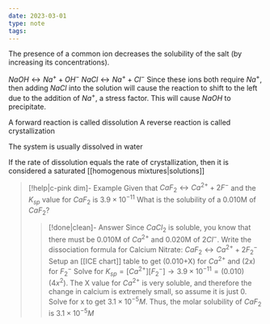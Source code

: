 ```yaml
---
date: 2023-03-01
type: note
tags:
---
```


The presence of a common ion decreases the solubility of the salt (by increasing its concentrations).

$NaOH \leftrightarrow Na^+ + OH^-$
$NaCl \leftrightarrow Na^+ + Cl^-$
Since these ions both require $Na^+$, then adding $NaCl$ into the solution will cause the reaction to shift to the left due to the addition of $Na^+$, a stress factor. This will cause $NaOH$ to precipitate.

A forward reaction is called dissolution
A reverse reaction is called crystallization

The system is usually dissolved in water

If the rate of dissolution equals the rate of crystallization, then it is considered a saturated [[homogenous mixtures|solutions]]

> [!help|c-pink dim]- Example
> Given that $CaF_{2} \leftrightarrow Ca^{2+} + 2F^-$ and the $K_{sp}$ value for $CaF_{2}$ is $3.9 \times 10^{-11}$
> What is the solubility of a 0.010M of $CaF_{2}$?
>
> > [!done|clean]- Answer
> > Since $CaCl_{2}$ is soluble, you know that there must be 0.010M of $Ca^{2+}$ and 0.020M of $2Cl^-$.
> > Write the dissociation formula for Calcium Nitrate: $CaF_{2} \leftrightarrow Ca^{2+} + 2F_{2}^-$
> > Setup an [[ICE chart]] table to get (0.010+X) for $Ca^{2+}$ and (2x) for $F_{2}^-$
> > Solve for $K_{sp} = [Ca^{2+}][F_{2}^-] \to 3.9 \times 10^{-11} = (0.010)(4x^2)$. The X value for $Ca^{2+}$ is very soluble, and therefore the change in calcium is extremely small, so assume it is just 0.
> > Solve for x to get $3.1 \times 10^{-5}M$. Thus, the molar solubility of $CaF_{2} \text{ is } 3.1 \times 10^{-5}M$
